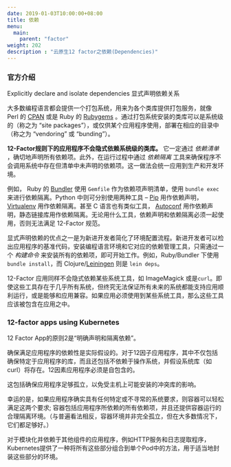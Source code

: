 ```yaml
---
date: 2019-01-03T10:00:00+08:00
title: 依赖
menu:
  main:
    parent: "factor"
weight: 202
description : "云原生12 factor之依赖(Dependencies)"
---
```



### 官方介绍

Explicitly declare and isolate dependencies
显式声明依赖关系

大多数编程语言都会提供一个打包系统，用来为各个类库提供打包服务，就像 Perl 的 [CPAN](http://www.cpan.org/) 或是 Ruby 的 [Rubygems](http://rubygems.org/) 。通过打包系统安装的类库可以是系统级的（称之为 “site packages”），或仅供某个应用程序使用，部署在相应的目录中（称之为 “vendoring” 或 “bunding”）。

**12-Factor规则下的应用程序不会隐式依赖系统级的类库。** 它一定通过 *依赖清单* ，确切地声明所有依赖项。此外，在运行过程中通过 *依赖隔离* 工具来确保程序不会调用系统中存在但清单中未声明的依赖项。这一做法会统一应用到生产和开发环境。

例如， Ruby 的 [Bundler](https://bundler.io/) 使用 `Gemfile` 作为依赖项声明清单，使用 `bundle exec` 来进行依赖隔离。Python 中则可分别使用两种工具 – [Pip](http://www.pip-installer.org/en/latest/) 用作依赖声明， [Virtualenv](http://www.virtualenv.org/en/latest/) 用作依赖隔离。甚至 C 语言也有类似工具， [Autoconf](http://www.gnu.org/s/autoconf/) 用作依赖声明，静态链接库用作依赖隔离。无论用什么工具，依赖声明和依赖隔离必须一起使用，否则无法满足 12-Factor 规范。

显式声明依赖的优点之一是为新进开发者简化了环境配置流程。新进开发者可以检出应用程序的基准代码，安装编程语言环境和它对应的依赖管理工具，只需通过一个 *构建命令* 来安装所有的依赖项，即可开始工作。例如，Ruby/Bundler 下使用 `bundle install`，而 Clojure/[Leiningen](https://github.com/technomancy/leiningen#readme) 则是 `lein deps`。

12-Factor 应用同样不会隐式依赖某些系统工具，如 ImageMagick 或是`curl`。即使这些工具存在于几乎所有系统，但终究无法保证所有未来的系统都能支持应用顺利运行，或是能够和应用兼容。如果应用必须使用到某些系统工具，那么这些工具应该被包含在应用之中。

### 12-factor apps using Kubernetes

12 Factor App的原则2是“明确声明和隔离依赖”。

确保满足应用程序的依赖性是实际假设的。对于12因子应用程序，其中不仅包括确保特定于应用程序的库，而且还包括不依赖于操作系统，并假设系统库（如curl）将存在。12因素应用程序必须是自包含的。

这包括确保应用程序足够孤立，以免受主机上可能安装的冲突库的影响。

幸运的是，如果应用程序确实具有任何特定或不寻常的系统要求，则容器可以轻松满足这两个要求; 容器包括应用程序所依赖的所有依赖项，并且还提供容器运行的合理隔离环境。（与普遍看法相反，容器环境并非完全孤立，但在大多数情况下，它们都足够好。）

对于模块化并依赖于其他组件的应用程序，例如HTTP服务和日志提取程序，Kubernetes提供了一种将所有这些部分组合到单个Pod中的方法，用于适当地封装这些部分的环境。



